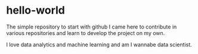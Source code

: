 # hello-world
The simple repository to start with github
I came here to contribute in various repositories and learn to develop the project on my own.

I love data analytics and machine learning and am I wannabe data scientist.
